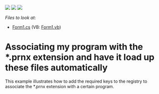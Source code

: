 <!-- default badges list -->
![](https://img.shields.io/endpoint?url=https://codecentral.devexpress.com/api/v1/VersionRange/128597128/13.1.4%2B)
[![](https://img.shields.io/badge/Open_in_DevExpress_Support_Center-FF7200?style=flat-square&logo=DevExpress&logoColor=white)](https://supportcenter.devexpress.com/ticket/details/E477)
[![](https://img.shields.io/badge/📖_How_to_use_DevExpress_Examples-e9f6fc?style=flat-square)](https://docs.devexpress.com/GeneralInformation/403183)
<!-- default badges end -->
<!-- default file list -->
*Files to look at*:

* [Form1.cs](./CS/WindowsApplication1/Form1.cs) (VB: [Form1.vb](./VB/WindowsApplication1/Form1.vb))
<!-- default file list end -->
# Associating my program with the *.prnx extension and have it load up these files automatically


<p>This example illustrates how to add the required keys to the registry to associate the *.prnx extension with a certain program.</p>

<br/>


